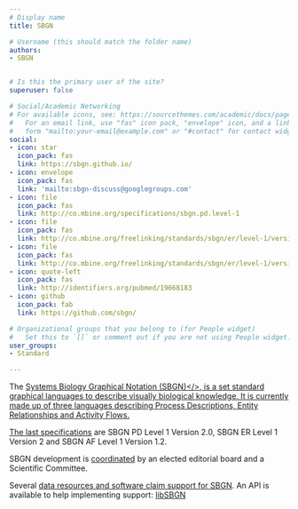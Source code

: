 ```yaml
---
# Display name
title: SBGN

# Username (this should match the folder name)
authors:
- SBGN


# Is this the primary user of the site?
superuser: false

# Social/Academic Networking
# For available icons, see: https://sourcethemes.com/academic/docs/page-builder/#icons
#   For an email link, use "fas" icon pack, "envelope" icon, and a link in the
#   form "mailto:your-email@example.com" or "#contact" for contact widget.
social:
- icon: star
  icon_pack: fas
  link: https://sbgn.github.io/
- icon: envelope
  icon_pack: fas
  link: 'mailto:sbgn-discuss@googlegroups.com'
- icon: file
  icon_pack: fas
  link: http://co.mbine.org/specifications/sbgn.pd.level-1
- icon: file
  icon_pack: fas
  link: http://co.mbine.org/freelinking/standards/sbgn/er/level-1/version-2%20
- icon: file
  icon_pack: fas
  link: http://co.mbine.org/freelinking/standards/sbgn/er/level-1/version-2%20
- icon: quote-left
  icon_pack: fas
  link: http://identifiers.org/pubmed/19668183
- icon: github
  icon_pack: fab
  link: https://github.com/sbgn/

# Organizational groups that you belong to (for People widget)
#   Set this to `[]` or comment out if you are not using People widget.
user_groups:
- Standard

---
```


The <a href="http://sbgn.org/" target="_blank">Systems Biology Graphical Notation (SBGN)</>, is a set standard graphical languages to describe visually biological knowledge. It is currently made up of three languages describing Process Descriptions, Entity Relationships and Activity Flows.

The <a href="http://sbgn.github.io/sbgn/specifications" target="_blank">last specifications</a> are SBGN PD Level 1 Version 2.0, SBGN ER Level 1 Version 2 and SBGN AF Level 1 Version 1.2.

SBGN development is <a href="http://sbgn.github.io/sbgn/about" target="_blank">coordinated</a> by an elected editorial board and a Scientific Committee.

Several <a href="https://sbgn.github.io/software">data resources and software claim support for SBGN</a>. An API is available to help implementing support: <a href="https://github.com/sbgn/sbgn/wiki/LibSBGN">libSBGN</a>

